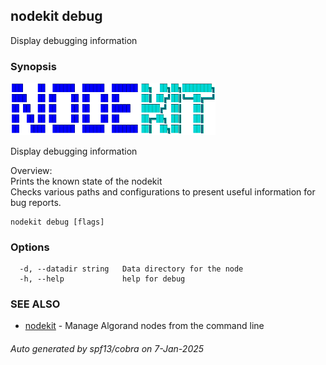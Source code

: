 ## nodekit debug

Display debugging information

### Synopsis

                                                                                      
<img alt="Terminal Render" src="/assets/nodekit.png" width="65%">                               
                                                                                      
                                                                                      
Display debugging information                                                         
                                                                                      
Overview:                                                                             
Prints the known state of the nodekit                                                 
Checks various paths and configurations to present useful information for bug reports.
                                                                                      

```
nodekit debug [flags]
```

### Options

```
  -d, --datadir string   Data directory for the node
  -h, --help             help for debug
```

### SEE ALSO

* [nodekit](/README.md)	 - Manage Algorand nodes from the command line

###### Auto generated by spf13/cobra on 7-Jan-2025
